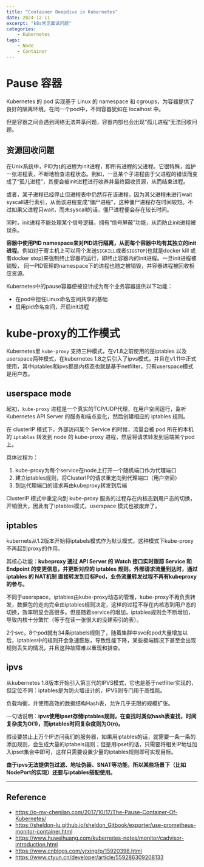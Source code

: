 ```yaml
---
title: "Container Deepdive in Kubernetes"
date: 2024-12-11
excerpt: "k8s常见面试问题"
categories: 
    - Kubernetes
tags: 
    - Node
    - Container
---
```




# Pause 容器

Kubernetes 的 pod 实现基于 Linux 的 namespace 和 cgroups，为容器提供了良好的隔离环境。在同一个pod中，不同容器犹如在 localhost 中。

但是容器之间会遇到网络无法共享问题，容器内部也会出现“孤儿进程”无法回收问题。

## 资源回收问题

在Unix系统中，PID为`1`的进程为init进程，即所有进程的父进程。它很特殊，维护一张进程表，不断地检查进程状态。例如，一旦某个子进程由于父进程的错误而变成了“孤儿进程”，其便会被init进程进行收养并最终回收资源，从而结束进程。

或者，某子进程已经停止但进程表中仍然存在该进程，因为其父进程未进行wait syscall进行索引，从而该进程变成“僵尸进程”，这种僵尸进程存在时间较短。不过如果父进程只wait，而未syscall的话，僵尸进程便会存在较长时间。

同时，init进程不能处理某个信号逻辑，拥有“信号屏蔽”功能，从而防止init进程被误杀。

**容器中使用PID namespace来对PID进行隔离，从而每个容器中均有其独立的init进程**。例如对于寄主机上可以用个发送`SIGKILL`或者`SIGSTOP`(也就是docker kill 或者docker stop)来强制终止容器的运行，即终止容器内的init进程。一旦init进程被销毁， 同一PID管理的namespace下的进程也随之被销毁，并容器进程被回收相应资源。

Kubernetes中的pause容器便被设计成为每个业务容器提供以下功能：

- 在pod中担任Linux命名空间共享的基础
- 启用pid命名空间，开启init进程

# kube-proxy的工作模式

Kubernetes里 `kube-proxy` 支持三种模式，在v1.8之前使用的是iptables 以及 userspace两种模式，在kubernetes 1.8之后引入了ipvs模式，并且在v1.11中正式使用，其中iptables和ipvs都是内核态也就是基于netfilter，只有userspace模式是用户态。

## userspace mode

起初，`kube-proxy` 进程是一个真实的TCP/UDP代理，在用户空间运行，监听 Kubernetes API Server 的服务和端点变化，然后创建相应的 iptables 规则。

在 clusterIP 模式下，外部访问某个 Service 的时候，流量会被 pod 所在的本机的 `iptables` 转发到 node 的 kube-proxy 进程，然后将请求转发到后端某个pod上。

具体过程为：

1. kube-proxy为每个service在node上打开一个随机端口作为代理端口
2. 建立iptables规则，将ClusterIP的请求重定向到代理端口（用户空间）
3. 到达代理端口的请求再由kubeproxy转发到后端

ClusterIP 模式中重定向到 kube-proxy 服务的过程存在内核态到用户态的切换，开销很大，因此有了iptables模式，userspace 模式也被废弃了。

## iptables

kubernets从1.2版本开始将iptabels模式作为默认模式，这种模式下kube-proxy不再起到proxy的作用。

其核心功能：**kubeproxy 通过 API Server 的 Watch 接口实时跟踪 Service 和 Endpoint 的变更信息，并更新对应的 iptables 规则。外部请求流量到达时，通过 iptables 的 NAT机制 直接转发到目标Pod，业务流量转发过程不再有kubeproxy的参与。** 

不同于userspace，iptables由kube-proxy动态的管理，kube-proxy不再负责转发，数据包的走向完全由iptables规则决定，这样的过程不存在内核态到用户态的切换，效率明显会高很多。但是随着service的增加，iptables规则会不断增加，导致内核十分繁忙（等于在读一张很大的没建索引的表）。

2个svc，8个pod就有34条iptabels规则了，随着集群中svc和pod大量增加以后，iptables中的规则开会急速膨胀，导致性能下降，某些极端情况下甚至会出现规则丢失的情况，并且这种故障难以重现和排查。

## ipvs

从kubernetes 1.8版本开始引入第三代的IPVS模式，它也是基于netfilter实现的，但定位不同：iptables是为防火墙设计的，IPVS则专门用于高性能。

负载均衡，并使用高效的数据结构Hash表，允许几乎无限的规模扩张。

一句话说明：**ipvs使用ipset存储iptables规则，在查找时类似hash表查找，时间复杂度为O(1)，而iptables时间复杂度则为O(n)。**

假设要禁止上万个IP访问我们的服务器，如果用iptables的话，就需要一条一条的添加规则，会生成大量的iptabels规则；但是用ipset的话，只需要将相关IP地址加入ipset集合中即可，这样只需要设置少量的iptables规则即可实现目标。

**由于ipvs无法提供包过滤、地址伪装、SNAT等功能，所以某些场景下（比如NodePort的实现）还要与iptables搭配使用。**

------

## Reference

- https://o-my-chenjian.com/2017/10/17/The-Pause-Container-Of-Kubernetes/
- https://sheldon-lu.github.io/sheldon_Gitbook/exporter/use-prometheus-monitor-container.html
- https://www.huweihuang.com/kubernetes-notes/monitor/cadvisor-introduction.html
- https://www.cnblogs.com/yrxing/p/15920398.html
- https://www.ctyun.cn/developer/article/559286309208133